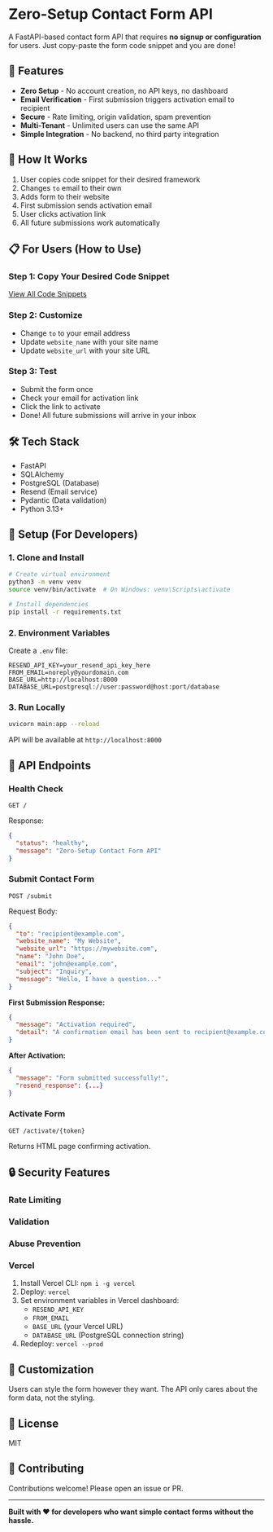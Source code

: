 # Zero-Setup Contact Form API

A FastAPI-based contact form API that requires **no signup or configuration** for users. Just copy-paste the form code snippet and you are done!

## 🚀 Features

- **Zero Setup** - No account creation, no API keys, no dashboard
- **Email Verification** - First submission triggers activation email to recipient
- **Secure** - Rate limiting, origin validation, spam prevention
- **Multi-Tenant** - Unlimited users can use the same API
- **Simple Integration** - No backend, no third party integration
## 🎯 How It Works

1. User copies code snippet for their desired framework
2. Changes `to` email to their own
3. Adds form to their website
4. First submission sends activation email
5. User clicks activation link
6. All future submissions work automatically

## 📋 For Users (How to Use)

### Step 1: Copy Your Desired Code Snippet

[View All Code Snippets](./FORM_EXAMPLES.md)

### Step 2: Customize

- Change `to` to your email address
- Update `website_name` with your site name
- Update `website_url` with your site URL

### Step 3: Test

- Submit the form once
- Check your email for activation link
- Click the link to activate
- Done! All future submissions will arrive in your inbox

## 🛠️ Tech Stack

- FastAPI
- SQLAlchemy
- PostgreSQL (Database)
- Resend (Email service)
- Pydantic (Data validation)
- Python 3.13+

## 🔧 Setup (For Developers)

### 1. Clone and Install

```bash
# Create virtual environment
python3 -m venv venv
source venv/bin/activate  # On Windows: venv\Scripts\activate

# Install dependencies
pip install -r requirements.txt
```

### 2. Environment Variables

Create a `.env` file:

```env
RESEND_API_KEY=your_resend_api_key_here
FROM_EMAIL=noreply@yourdomain.com
BASE_URL=http://localhost:8000
DATABASE_URL=postgresql://user:password@host:port/database
```

### 3. Run Locally

```bash
uvicorn main:app --reload
```

API will be available at `http://localhost:8000`

## 📡 API Endpoints

### Health Check
```
GET /
```

Response:
```json
{
  "status": "healthy",
  "message": "Zero-Setup Contact Form API"
}
```

### Submit Contact Form
```
POST /submit
```

Request Body:
```json
{
  "to": "recipient@example.com",
  "website_name": "My Website",
  "website_url": "https://mywebsite.com",
  "name": "John Doe",
  "email": "john@example.com",
  "subject": "Inquiry",
  "message": "Hello, I have a question..."
}
```

**First Submission Response:**
```json
{
  "message": "Activation required",
  "detail": "A confirmation email has been sent to recipient@example.com..."
}
```

**After Activation:**
```json
{
  "message": "Form submitted successfully!",
  "resend_response": {...}
}
```

### Activate Form
```
GET /activate/{token}
```

Returns HTML page confirming activation.

## 🔒 Security Features

### Rate Limiting
### Validation
### Abuse Prevention

### Vercel

1. Install Vercel CLI: `npm i -g vercel`
2. Deploy: `vercel`
3. Set environment variables in Vercel dashboard:
   - `RESEND_API_KEY`
   - `FROM_EMAIL`
   - `BASE_URL` (your Vercel URL)
   - `DATABASE_URL` (PostgreSQL connection string)
4. Redeploy: `vercel --prod`


## 🎨 Customization

Users can style the form however they want. The API only cares about the form data, not the styling.

## 📝 License

MIT

## 🤝 Contributing

Contributions welcome! Please open an issue or PR.

---

**Built with ❤️ for developers who want simple contact forms without the hassle.**
